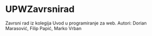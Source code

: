 # UPWZavrsnirad
Zavrsni rad iz kolegija Uvod u programiranje za web.
Autori: Dorian Marasović, Filip Papić, Marko Vrban
